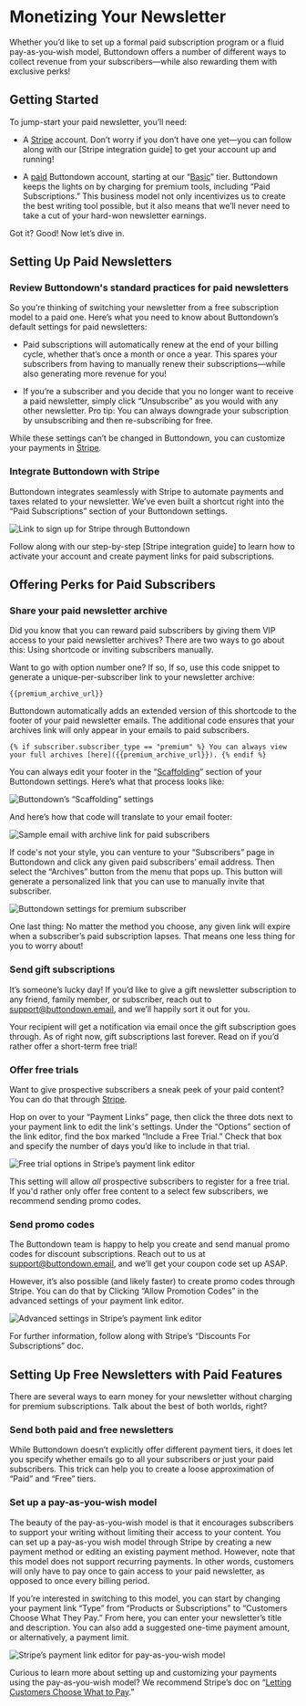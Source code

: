 ﻿# Monetizing Your Newsletter

Whether you’d like to set up a formal paid subscription program or a fluid pay-as-you-wish model, Buttondown offers a number of different ways to collect revenue from your subscribers—while also rewarding them with exclusive perks!

## Getting Started

To jump-start your paid newsletter, you’ll need:

-   A [Stripe](https://stripe.com/docs/tax) account. Don’t worry if you don’t have one yet—you can follow along with our [Stripe integration guide] to get your account up and running! 
    
-   A [paid](https://buttondown.email/pricing) Buttondown account, starting at our “[Basic](https://buttondown.email/pricing)” tier. Buttondown keeps the lights on by charging for premium tools, including “Paid Subscriptions.” This business model not only incentivizes us to create the best writing tool possible, but it also means that we’ll never need to take a cut of your hard-won newsletter earnings.

Got it? Good! Now let’s dive in.

## Setting Up Paid Newsletters

### Review Buttondown's standard practices for paid newsletters

So you’re thinking of switching your newsletter from a free subscription model to a paid one. Here’s what you need to know about Buttondown’s default settings for paid newsletters:

-   Paid subscriptions will automatically renew at the end of your billing cycle, whether that’s once a month or once a year. This spares your subscribers from having to manually renew their subscriptions—while also generating more revenue for you!
    
-   If you’re a subscriber and you decide that you no longer want to receive a paid newsletter, simply click “Unsubscribe” as you would with any other newsletter. Pro tip: You can always downgrade your subscription by unsubscribing and then re-subscribing for free.

While these settings can’t be changed in Buttondown, you can customize your payments in [Stripe](https://stripe.com/).

### Integrate Buttondown with Stripe

Buttondown integrates seamlessly with Stripe to automate payments and taxes related to your newsletter. We’ve even built a shortcut right into the “Paid Subscriptions” section of your Buttondown settings.

![Link to sign up for Stripe through Buttondown](https://github.com/madelinezday/buttondown/blob/main/images/settings/monetizing:link-to-sign-up-for-stripe-tax-hi-res.gif?raw=true)

Follow along with our step-by-step [Stripe integration guide] to learn how to activate your account and create payment links for paid subscriptions.

## Offering Perks for Paid Subscribers

### Share your paid newsletter archive

Did you know that you can reward paid subscribers by giving them VIP access to your paid newsletter archives? There are two ways to go about this: Using shortcode or inviting subscribers manually. 

Want to go with option number one? If so, If so, use this code snippet to generate a unique-per-subscriber link to your newsletter archive:

	{{premium_archive_url}}

Buttondown automatically adds an extended version of this shortcode to the footer of your paid newsletter emails. The additional code ensures that your archives link will only appear in your emails to paid subscribers.

	{% if subscriber.subscriber_type == "premium" %} You can always view your full archives [here]({{premium_archive_url}}). {% endif %}

You can always edit your footer in the “[Scaffolding](https://buttondown.email/settings#scaffolding)” section of your Buttondown settings. Here’s what that process looks like:

![Buttondown’s “Scaffolding” settings](https://github.com/madelinezday/buttondown/blob/main/images/settings/monetizing:email-footer-settings-hi-res.gif?raw=true)

And here’s how that code will translate to your email footer:

![Sample email with archive link for paid subscribers](https://github.com/madelinezday/buttondown/blob/main/images/emails/monetizing:sample-email-with-archive-link-in-footer-hi-res.gif?raw=true)

If code's not your style, you can venture to your “Subscribers” page in Buttondown and click any given paid subscribers’ email address. Then select the “Archives” button from the menu that pops up. This button will generate a personalized link that you can use to manually invite that subscriber.

![Buttondown settings for premium subscriber](https://github.com/madelinezday/buttondown/blob/main/images/subscribers/monetizing:premium-subscriber-notes-hi-res.gif?raw=true)

One last thing: No matter the method you choose, any given link will expire when a subscriber’s paid subscription lapses. That means one less thing for you to worry about! 

### Send gift subscriptions

It’s someone’s lucky day! If you’d like to give a gift newsletter subscription to any friend, family member, or subscriber, reach out to support@buttondown.email, and we’ll happily sort it out for you. 

Your recipient will get a notification via email once the gift subscription goes through. As of right now, gift subscriptions last forever. Read on if you’d rather offer a short-term free trial! 

### Offer free trials

Want to give prospective subscribers a sneak peek of your paid content? You can do that through [Stripe](https://stripe.com/docs/tax). 

Hop on over to your “Payment Links” page, then click the three dots next to your payment link to edit the link's settings. Under the “Options” section of the link editor, find the box marked “Include a Free Trial.” Check that box and specify the number of days you’d like to include in that trial. 

![Free trial options in Stripe’s payment link editor](https://github.com/madelinezday/buttondown/blob/main/images/stripe/monetizing:free-trial-button-in-stripe-hi-res.gif?raw=true)

This setting will allow *all* prospective subscribers to register for a free trial. If you'd rather only offer free content to a select few subscribers, we recommend sending promo codes. 

### Send promo codes

The Buttondown team is happy to help you create and send manual promo codes for discount subscriptions. Reach out to us at support@buttondown.email, and we’ll get your coupon code set up ASAP. 

However, it’s also possible (and likely faster) to create promo codes through Stripe. You can do that by Clicking “Allow Promotion Codes” in the advanced settings of your payment link editor. 

![Advanced settings in Stripe’s payment link editor](https://github.com/madelinezday/buttondown/blob/main/images/stripe/monetizing:promo-code-hi-res.gif?raw=true)

For further information, follow along with Stripe’s “Discounts For Subscriptions” doc.

## Setting Up Free Newsletters with Paid Features

There are several ways to earn money for your newsletter without charging for premium subscriptions. Talk about the best of both worlds, right?

### Send both paid and free newsletters

While Buttondown doesn’t explicitly offer different payment tiers, it does let you specify whether emails go to all your subscribers or just your paid subscribers. This trick can help you to create a loose approximation of “Paid” and “Free” tiers. 

### Set up a pay-as-you-wish model

The beauty of the pay-as-you-wish model is that it encourages subscribers to support your writing without limiting their access to your content. You can set up a pay-as-you wish model through Stripe by creating a new payment method or editing an existing payment method. However, note that this model does not support recurring payments. In other words, customers will only have to pay once to gain access to your paid newsletter, as opposed to once every billing period.

If you’re interested in switching to this model, you can start by changing your payment link “Type” from “Products or Subscriptions” to “Customers Choose What They Pay.” From here, you can enter your newsletter’s title and description. You can also add a suggested one-time payment amount, or alternatively, a payment limit. 

![Stripe’s payment link editor for pay-as-you-wish model](https://github.com/madelinezday/buttondown/blob/main/images/stripe/monetizing:pay-as-you-wish-settings-hi-res.gif?raw=true)

Curious to learn more about setting up and customizing your payments using the pay-as-you-wish model? We recommend Stripe’s doc on “[Letting Customers Choose What to Pay](https://stripe.com/docs/payments/checkout/pay-what-you-want).”


